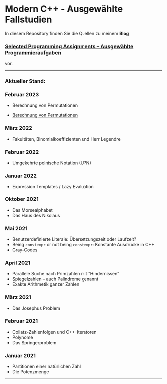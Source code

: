 # Modern C++ - Ausgewählte Fallstudien

In diesem Repository finden Sie die Quellen zu meinem **Blog**

### [Selected Programming Assignments – Ausgewählte Programmieraufgaben](https://peterloos.de/)

vor.

---

### Aktueller Stand:

### Februar 2023

  * Berechnung von Permutationen

  * [Berechnung von Permutationen](/CaseStudies/Permutations/)

### März 2022

  * Fakultäten, Binomialkoeffizienten und Herr Legendre

### Februar 2022

  * Umgekehrte polnische Notation (UPN)

### Januar 2022

  * Expression Templates / Lazy Evaluation

### Oktober 2021

  * Das Morsealphabet
  * Das Haus des Nikolaus

### Mai 2021

  * Benutzerdefinierte Literale: Übersetzungszeit oder Laufzeit?
  * Being `constexpr` or not being `constexpr`: Konstante Ausdrücke in C++
  * Gray-Codes

### April 2021

  * Parallele Suche nach Primzahlen mit &ldquo;Hindernissen&rdquo;
  * Spiegelzahlen – auch Palindrome genannt
  * Exakte Arithmetik ganzer Zahlen

### März 2021

  * Das Josephus Problem

### Februar 2021

  * Collatz-Zahlenfolgen und C++-Iteratoren
  * Polynome
  * Das Springerproblem

### Januar 2021

  * Partitionen einer natürlichen Zahl
  * Die Potenzmenge

---

